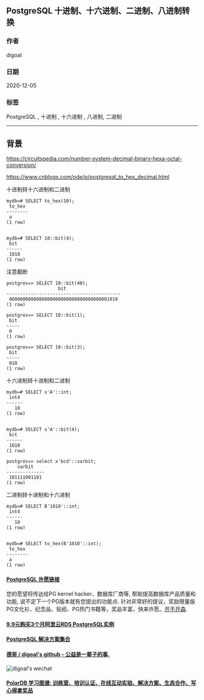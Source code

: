 ## PostgreSQL 十进制、十六进制、二进制、八进制转换   
    
### 作者    
digoal    
    
### 日期    
2020-12-05    
    
### 标签    
PostgreSQL , 十进制 , 十六进制 , 八进制, 二进制        
    
----    
    
## 背景    
https://circuitspedia.com/number-system-decimal-binary-hexa-octal-conversion/  
  
https://www.cnblogs.com/ode/p/postgresql_to_hex_decimal.html  
  
十进制转十六进制和二进制  
  
```  
mydb=# SELECT to_hex(10);  
 to_hex   
--------  
 a  
(1 row)  
  
  
mydb=# SELECT 10::bit(4);  
 bit    
------  
 1010  
(1 row)  
```  
  
注意截断  
  
```  
postgres=> SELECT 10::bit(40);  
                   bit                      
------------------------------------------  
 0000000000000000000000000000000000001010  
(1 row)  
  
postgres=> SELECT 10::bit(1);  
 bit   
-----  
 0  
(1 row)  
  
postgres=> SELECT 10::bit(3);  
 bit   
-----  
 010  
(1 row)  
```  
   
  
十六进制转十进制和二进制  
  
```  
mydb=# SELECT x'A'::int;  
 int4   
------  
   10  
(1 row)  
  
   
mydb=# SELECT x'A'::bit(4);  
 bit    
------  
 1010  
(1 row)  
  
postgres=> select x'bcd'::varbit;  
    varbit      
--------------  
 101111001101  
(1 row)  
```  
  
二进制转十进制和十六进制  
  
  
```  
mydb=# SELECT B'1010'::int;  
 int4   
------  
   10  
(1 row)  
  
  
mydb=# SELECT to_hex(B'1010'::int);  
 to_hex   
--------  
 a  
(1 row)  
```  
  
  
#### [PostgreSQL 许愿链接](https://github.com/digoal/blog/issues/76 "269ac3d1c492e938c0191101c7238216")
您的愿望将传达给PG kernel hacker、数据库厂商等, 帮助提高数据库产品质量和功能, 说不定下一个PG版本就有您提出的功能点. 针对非常好的提议，奖励限量版PG文化衫、纪念品、贴纸、PG热门书籍等，奖品丰富，快来许愿。[开不开森](https://github.com/digoal/blog/issues/76 "269ac3d1c492e938c0191101c7238216").  
  
  
#### [9.9元购买3个月阿里云RDS PostgreSQL实例](https://www.aliyun.com/database/postgresqlactivity "57258f76c37864c6e6d23383d05714ea")
  
  
#### [PostgreSQL 解决方案集合](https://yq.aliyun.com/topic/118 "40cff096e9ed7122c512b35d8561d9c8")
  
  
#### [德哥 / digoal's github - 公益是一辈子的事.](https://github.com/digoal/blog/blob/master/README.md "22709685feb7cab07d30f30387f0a9ae")
  
  
![digoal's wechat](../pic/digoal_weixin.jpg "f7ad92eeba24523fd47a6e1a0e691b59")
  
  
#### [PolarDB 学习图谱: 训练营、培训认证、在线互动实验、解决方案、生态合作、写心得拿奖品](https://www.aliyun.com/database/openpolardb/activity "8642f60e04ed0c814bf9cb9677976bd4")
  
